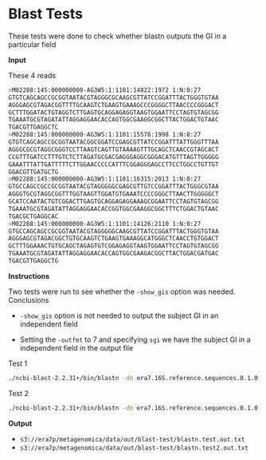 # Blast Tests

These tests were done to check whether blastn outputs the GI in a particular field

**Input**

These 4 reads

```bash
>M02288:145:000000000-AG3W5:1:1101:14822:1972 1:N:0:27
GTGTCAGCAGCCGCGGTAATACGTAGGGCGCAAGCGTTATCCGGATTTACTGGGTGTAA
AGGGAGCGTAGACGGTTTTGCAAGTCTGAAGTGAAAGCCCGGGGCTTAACCCCGGGACT
GCTTTGGATACTGTAGGTCTTGAGTGCAGGAGAGGTAAGTGGAATTCCTAGTGTAGCGG
TGAAATGCGTAGATATTAGGAGGAACACCAGTGGCGAAGGCGGCTTACTGGACTGTAAC
TGACGTTGAGGCTC
>M02288:145:000000000-AG3W5:1:1101:15578:1998 1:N:0:27
GTGTCAGCAGCCGCGGTAATACGGCGGATCCGAGCGTTATCCGGATTTATTGGGTTTAA
AGGGCGCGTAGGCGGGTCCTTAAGTCAGTTGTAAAAGTTTGCAGCTCAACCGTAGCACT
CCGTTTGATCCTTTGTCTCTTAGATGCGACGAGGGAGGCGGGACATGTTTAGTTGGGGG
GAAATTTATTGATTTTTCTTGGAACCCCCATTTCGGAGGGAGCCTTCCTGGCCTGTTGT
GGACGTTGATGCTG
>M02288:145:000000000-AG3W5:1:1101:16315:2013 1:N:0:27
GTGCCAGCCGCCGCGGTAATACGTAGGGGGCGAGCGTTGTCCGGATTTACTGGGCGTAA
AGGGTGCGTAGGCGGTTTGGTAAGTTGGATGTGAAATCCCCGGGCTTAACTTGGGGGCT
GCATCCAATACTGTCGGACTTGAGTGCAGGAGAGGAAAGCGGAATTCCTAGTGTAGCGG
TGAAATGCGTAGATATTAGGAGGAACACCGGTGGCGAAGGCGGCTTTCTGGACTGTAAC
TGACGCTGAGGCAC
>M02288:145:000000000-AG3W5:1:1101:14126:2110 1:N:0:27
GTGCCAGCAGCCGCGGTAATACGTAGGGGGCAAGCGTTATCCGGATTTACTGGGTGTAA
AGGGAGCGTAGACGGCTGTGCAAGTCTGAAGTGAAAGGCATGGGCTCAACCTGTGGACT
GCTTTGGAAACTGTGCAGCTAGAGTGTCGGAGAGGTAAGTGGAATTCCTAGTGTAGCGG
TGAAATGCGTAGATATTAGGAGGAACACCAGTGGCGAAGACGGCTTACTGGACGATGAC
TGACGTTGAGGCTG
```

**Instructions**

Two tests were run to see whether the `-show_gis` option was needed. Conclusions

- `-show_gis` option is not needed to output the subject GI in an independent field

- Setting the `-outfmt` to 7 and specifying `sgi` we have the subject GI in a independent field in the output file

Test 1

```bash
./ncbi-blast-2.2.31+/bin/blastn -db era7.16S.reference.sequences.0.1.0.fasta -query reads.fasta -out blastn.test.out.txt -outfmt "7 qseqid qlen sseqid sgi sacc slen qstart qend sstart send evalue" -show_gis  -num_alignments 10
```

Test 2

```bash
./ncbi-blast-2.2.31+/bin/blastn -db era7.16S.reference.sequences.0.1.0.fasta -query reads.fasta -out blastn.test2.out.txt -outfmt "7 qseqid qlen sseqid sgi sacc slen qstart qend sstart send evalue"  -num_alignments 10
```


**Output**

- `s3://era7p/metagenomica/data/out/blast-test/blastn.test.out.txt`
- `s3://era7p/metagenomica/data/out/blast-test/blastn.test2.out.txt`
